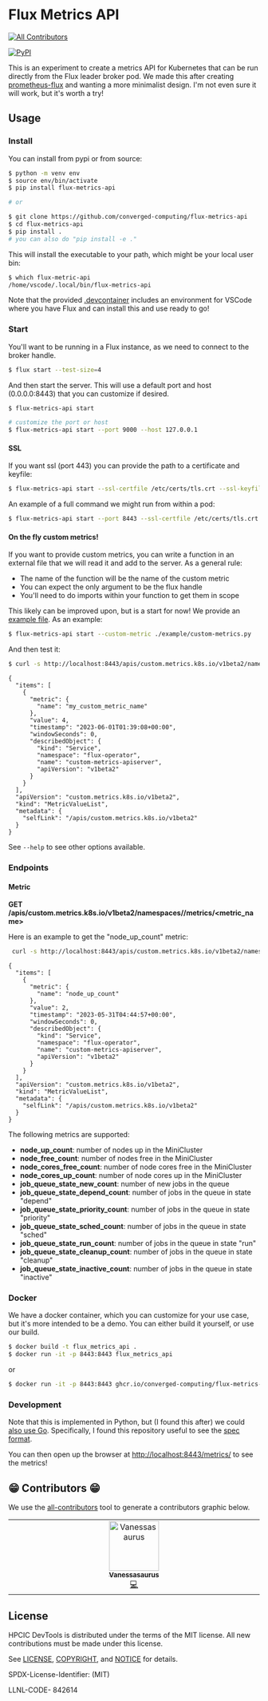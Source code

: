 # Flux Metrics API

<!-- ALL-CONTRIBUTORS-BADGE:START - Do not remove or modify this section -->
[![All Contributors](https://img.shields.io/badge/all_contributors-1-orange.svg?style=flat-square)](#contributors-)
<!-- ALL-CONTRIBUTORS-BADGE:END -->
[![PyPI](https://img.shields.io/pypi/v/flux-metrics-api)](https://pypi.org/project/flux-metrics-api/)

This is an experiment to create a metrics API for Kubernetes that can be run directly from the Flux
leader broker pod. We made this after creating [prometheus-flux](https://github.com/converged-computing/prometheus-flux)
and wanting a more minimalist design. I'm not even sure it will work, but it's worth a try!

## Usage

### Install

You can install from pypi or from source:

```bash
$ python -m venv env
$ source env/bin/activate
$ pip install flux-metrics-api

# or

$ git clone https://github.com/converged-computing/flux-metrics-api
$ cd flux-metrics-api
$ pip install .
# you can also do "pip install -e ."
```

This will install the executable to your path, which might be your local user bin:

```bash
$ which flux-metric-api
/home/vscode/.local/bin/flux-metrics-api
```

Note that the provided [.devcontainer](.devcontainer) includes an environment for VSCode where you have Flux
and can install this and use ready to go!

### Start

You'll want to be running in a Flux instance, as we need to connect to the broker handle.

```bash
$ flux start --test-size=4
```

And then start the server. This will use a default port and host (0.0.0.0:8443) that you can customize
if desired.

```bash
$ flux-metrics-api start

# customize the port or host
$ flux-metrics-api start --port 9000 --host 127.0.0.1
```

#### SSL

If you want ssl (port 443) you can provide the path to a certificate and keyfile:

```bash
$ flux-metrics-api start --ssl-certfile /etc/certs/tls.crt --ssl-keyfile /etc/certs/tls.key
```

An example of a full command we might run from within a pod:

```bash
$ flux-metrics-api start --port 8443 --ssl-certfile /etc/certs/tls.crt --ssl-keyfile /etc/certs/tls.key --namespace flux-operator --service-name custom-metrics-apiserver
```

#### On the fly custom metrics!

If you want to provide custom metrics, you can write a function in an external file that we will read it and add to the server.
As a general rule:

 - The name of the function will be the name of the custom metric
 - You can expect the only argument to be the flux handle
 - You'll need to do imports within your function to get them in scope

This likely can be improved upon, but is a start for now! We provide an [example file](example/custom-metrics.py). As an example:

```bash
$ flux-metrics-api start --custom-metric ./example/custom-metrics.py
```

And then test it:

```bash
$ curl -s http://localhost:8443/apis/custom.metrics.k8s.io/v1beta2/namespaces/flux-operator/metrics/my_custom_metric_name | jq
```
```console
{
  "items": [
    {
      "metric": {
        "name": "my_custom_metric_name"
      },
      "value": 4,
      "timestamp": "2023-06-01T01:39:08+00:00",
      "windowSeconds": 0,
      "describedObject": {
        "kind": "Service",
        "namespace": "flux-operator",
        "name": "custom-metrics-apiserver",
        "apiVersion": "v1beta2"
      }
    }
  ],
  "apiVersion": "custom.metrics.k8s.io/v1beta2",
  "kind": "MetricValueList",
  "metadata": {
    "selfLink": "/apis/custom.metrics.k8s.io/v1beta2"
  }
}
```

See `--help` to see other options available.

### Endpoints

#### Metric

**GET /apis/custom.metrics.k8s.io/v1beta2/namespaces/<namespace>/metrics/<metric_name>**

Here is an example to get the "node_up_count" metric:

```bash
 curl -s http://localhost:8443/apis/custom.metrics.k8s.io/v1beta2/namespaces/flux-operator/metrics/node_up_count | jq
```
```console
{
  "items": [
    {
      "metric": {
        "name": "node_up_count"
      },
      "value": 2,
      "timestamp": "2023-05-31T04:44:57+00:00",
      "windowSeconds": 0,
      "describedObject": {
        "kind": "Service",
        "namespace": "flux-operator",
        "name": "custom-metrics-apiserver",
        "apiVersion": "v1beta2"
      }
    }
  ],
  "apiVersion": "custom.metrics.k8s.io/v1beta2",
  "kind": "MetricValueList",
  "metadata": {
    "selfLink": "/apis/custom.metrics.k8s.io/v1beta2"
  }
}
```

The following metrics are supported:

 - **node_up_count**: number of nodes up in the MiniCluster
 - **node_free_count**: number of nodes free in the MiniCluster
 - **node_cores_free_count**: number of node cores free in the MiniCluster
 - **node_cores_up_count**: number of node cores up in the MiniCluster
 - **job_queue_state_new_count**: number of new jobs in the queue
 - **job_queue_state_depend_count**: number of jobs in the queue in state "depend"
 - **job_queue_state_priority_count**: number of jobs in the queue in state "priority"
 - **job_queue_state_sched_count**: number of jobs in the queue in state "sched"
 - **job_queue_state_run_count**: number of jobs in the queue in state "run"
 - **job_queue_state_cleanup_count**: number of jobs in the queue in state "cleanup"
 - **job_queue_state_inactive_count**: number of jobs in the queue in state "inactive"


### Docker

We have a docker container, which you can customize for your use case, but it's more intended to
be a demo. You can either build it yourself, or use our build.

```bash
$ docker build -t flux_metrics_api .
$ docker run -it -p 8443:8443 flux_metrics_api
```
or

```bash
$ docker run -it -p 8443:8443 ghcr.io/converged-computing/flux-metrics-api
```

### Development

Note that this is implemented in Python, but (I found this after) we could [also use Go](https://github.com/kubernetes-sigs/custom-metrics-apiserver).
Specifically, I found this repository useful to see the [spec format](https://github.com/kubernetes-sigs/custom-metrics-apiserver/blob/master/pkg/generated/openapi/custommetrics/zz_generated.openapi.go).

You can then open up the browser at [http://localhost:8443/metrics/](http://localhost:8443/metrics) to see
the metrics!

## 😁️ Contributors 😁️

We use the [all-contributors](https://github.com/all-contributors/all-contributors)
tool to generate a contributors graphic below.

<!-- ALL-CONTRIBUTORS-LIST:START - Do not remove or modify this section -->
<!-- prettier-ignore-start -->
<!-- markdownlint-disable -->
<table>
  <tbody>
    <tr>
      <td align="center" valign="top" width="14.28%"><a href="https://vsoch.github.io"><img src="https://avatars.githubusercontent.com/u/814322?v=4?s=100" width="100px;" alt="Vanessasaurus"/><br /><sub><b>Vanessasaurus</b></sub></a><br /><a href="https://github.com/converged-computing/flux-metrics-api/commits?author=vsoch" title="Code">💻</a></td>
    </tr>
  </tbody>
</table>

<!-- markdownlint-restore -->
<!-- prettier-ignore-end -->

<!-- ALL-CONTRIBUTORS-LIST:END -->

## License

HPCIC DevTools is distributed under the terms of the MIT license.
All new contributions must be made under this license.

See [LICENSE](https://github.com/converged-computing/flux-metrics-api/blob/main/LICENSE),
[COPYRIGHT](https://github.com/converged-computing/flux-metrics-api/blob/main/COPYRIGHT), and
[NOTICE](https://github.com/converged-computing/flux-metrics-api/blob/main/NOTICE) for details.

SPDX-License-Identifier: (MIT)

LLNL-CODE- 842614
